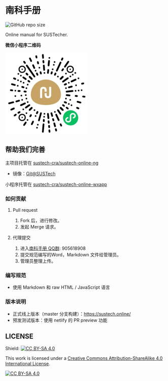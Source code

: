 # 南科手册

![GitHub repo size](https://img.shields.io/github/repo-size/SUSTech-CRA/sustech-online-ng)

Online manual for SUSTecher.

**微信小程序二维码**

![qrcode](./docs/qr-code.jpg)

## 帮助我们完善

主项目托管在 [sustech-cra/sustech-online-ng](https://github.com/sustech-cra/sustech-online-ng)
* 镜像：[Git@SUSTech](https://mirrors.sustech.edu.cn/git/sustech-online/sustech-online-ng)

小程序托管在 [sustech-cra/sustech-online-wxapp](https://github.com/sustech-cra/sustech-online-wxapp)

### 如何贡献

1. Pull request
    1. Fork 后，进行修改。
    2. 发起 Merge 请求。

2. 代理提交
    1. 进入[南科手册 QQ群](https://jq.qq.com/?_wv=1027&k=5D8EgDF): 905618908
    2. 提交规范编写的Word，Markdown 文件给管理员。
    3. 管理员整理上传。

### 编写规范

* 使用 Markdown 和 raw HTML / JavaScript 语言

### 版本说明
* 正式线上版本（master 分支构建）：https://sustech.online/
* 预发测试版本：使用 netlify 的 PR preview 功能

## LICENSE

Shield: [![CC BY-SA 4.0][cc-by-sa-shield]][cc-by-sa]

This work is licensed under a [Creative Commons Attribution-ShareAlike 4.0
International License][cc-by-sa].

[![CC BY-SA 4.0][cc-by-sa-image]][cc-by-sa]

[cc-by-sa]: http://creativecommons.org/licenses/by-sa/4.0/
[cc-by-sa-image]: https://licensebuttons.net/l/by-sa/4.0/88x31.png
[cc-by-sa-shield]: https://img.shields.io/badge/License-CC%20BY--SA%204.0-lightgrey.svg
